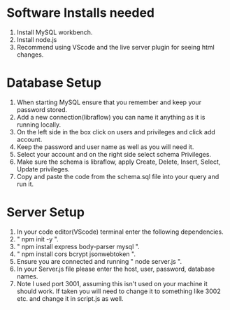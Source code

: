 # Software Installs needed
1. Install MySQL workbench.
2. Install node.js
3. Recommend using VScode and the live server plugin for seeing html changes.

# Database Setup
1. When starting MySQL ensure that you remember and keep your password stored.
2. Add a new connection(libraflow) you can name it anything as it is running locally.
3. On the left side in the box click on users and privileges and click add account.
4. Keep the password and user name as well as you will need it.
5. Select your account and on the right side select schema Privileges.
6. Make sure the schema is libraflow, apply Create, Delete, Insert, Select, Update privileges.
7. Copy and paste the code from the schema.sql file into your query and run it.

# Server Setup
1. In your code editor(VScode) terminal enter the following dependencies. 
2. " npm init -y ".
3. " npm install express body-parser mysql ".
4. " npm install cors bcrypt jsonwebtoken ". 
5. Ensure you are connected and running " node server.js ".
6. In your Server.js file please enter the host, user, password, database names.
7. Note I used port 3001, assuming this isn't used on your machine it should work. If taken you will need to change it to something like 3002 etc. and change it in script.js as well.